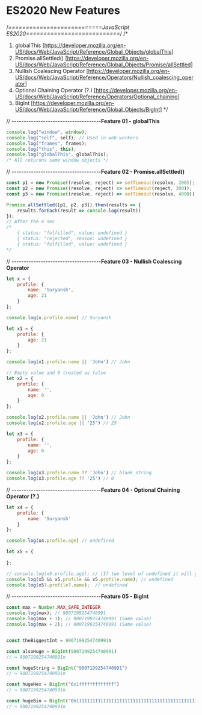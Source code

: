 # ES2020 New Features

/*===========================JavaScript ES2020===========================*/
/*
1. globalThis  [https://developer.mozilla.org/en-US/docs/Web/JavaScript/Reference/Global_Objects/globalThis]
2. Promise.allSettled()  [https://developer.mozilla.org/en-US/docs/Web/JavaScript/Reference/Global_Objects/Promise/allSettled]
3. Nullish Coalescing Operator  [https://developer.mozilla.org/en-US/docs/Web/JavaScript/Reference/Operators/Nullish_coalescing_operator]
4. Optional Chaining Operator (?.)  [https://developer.mozilla.org/en-US/docs/Web/JavaScript/Reference/Operators/Optional_chaining]
5. BigInt  [https://developer.mozilla.org/en-US/docs/Web/JavaScript/Reference/Global_Objects/BigInt]
*/

// -------------------------------------**Feature 01 - globalThis**

```javascript
console.log("window", window);
console.log("self", self); // Used in web workers
console.log("frames", frames);
console.log("this", this);
console.log("globalThis", globalThis);
/* All returuns same window objects */
```

// -------------------------------------**Feature 02 - Promise.allSettled()**

```javascript
const p1 = new Promise((resolve, reject) => setTimeout(resolve, 200));
const p2 = new Promise((resolve, reject) => setTimeout(reject, 300));
const p3 = new Promise((resolve, reject) => setTimeout(resolve, 4000));

Promise.allSettled([p1, p2, p3]).then(results => {
    results.forEach(result => console.log(result))
});
// After the 4 sec
/*
	{ status: "fulfilled", value: undefined }
	{ status: "rejected", reason: undefined }
	{ status: "fulfilled", value: undefined }
*/
```

// -------------------------------------**Feature 03 - Nullish Coalescing Operator**

```javascript
let x = {
    profile: {
        name: 'Suryansh',
        age: 21
    }
};

console.log(x.profile.name) // Suryansh

let x1 = {
    profile: {
        age: 21
    }
};

console.log(x1.profile.name || 'John') // John

// Empty value and 0 treated as false
let x2 = {
    profile: {
        name: '',
        age: 0
    }
};

console.log(x2.profile.name || 'John') // John
console.log(x2.profile.age || '25') // 25

let x3 = {
    profile: {
        name: '',
        age: 0
    }
};

console.log(x3.profile.name ?? 'John') // blank_string
console.log(x3.profile.age ?? '25') // 0
```

// -------------------------------------**Feature 04 -  Optional Chaining Operator (?.)**

```javascript
let x4 = {
    profile: {
        name: 'Suryansh'
    }
};

console.log(x4.profile.age) // undefined

let x5 = {
	
};

// console.log(x5.profile.age); // (If two level of undefined it will give an error) Uncaught TypeError: Cannot read property 'age' of undefined
console.log(x5 && x5.profile && x5.profile.name); // undefined
console.log(x5?.profile?.name);  // undefined
```

// -------------------------------------**Feature 05 -  BigInt**

```javascript
const max = Number.MAX_SAFE_INTEGER
console.log(max); // 9007199254740991
console.log(max + 1); // 9007199254740991 (Same value)
console.log(max + 2); // 9007199254740991 (Same value)


const theBiggestInt = 9007199254740991n

const alsoHuge = BigInt(9007199254740991)
// ↪ 9007199254740991n

const hugeString = BigInt("9007199254740991")
// ↪ 9007199254740991n

const hugeHex = BigInt("0x1fffffffffffff")
// ↪ 9007199254740991n

const hugeBin = BigInt("0b11111111111111111111111111111111111111111111111111111")
// ↪ 9007199254740991n
```
